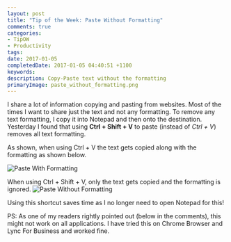 ```yaml
---
layout: post
title: "Tip of the Week: Paste Without Formatting"
comments: true
categories: 
- TipOW
- Productivity
tags: 
date: 2017-01-05
completedDate: 2017-01-05 04:40:51 +1100
keywords: 
description: Copy-Paste text without the formatting
primaryImage: paste_without_formatting.png
---
```

I share a lot of information copying and pasting from websites. Most of the times I want to share just the text and not any formatting. To remove any text formatting, I copy it into Notepad and then onto the destination. Yesterday I found that using **Ctrl + Shift + V** to paste (instead of *Ctrl + V*) removes all text formatting.

As shown, when using Ctrl + V the text gets copied along with the formatting as shown below.

<img alt="Paste With Formatting" src="/images/paste_with_formatting.png" />

When using Ctrl + Shift + V, only the text gets copied and the formatting is ignored.
<img alt="Paste Without Formatting" src="/images/paste_without_formatting.png" />

Using this shortcut saves time as I no longer need to open Notepad for this!

PS: As one of my readers rightly pointed out (below in the comments), this might not work on all applications. I have tried this on Chrome Browser and Lync For Business and worked fine. 